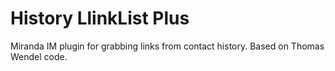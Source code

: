 History LlinkList Plus
=====================

Miranda IM plugin for grabbing links from contact history.
Based on Thomas Wendel code.